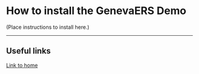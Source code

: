 # How to install the GenevaERS Demo

\(Place instructions to install here.\)

-----

## Useful links

[Link to home](index.md)